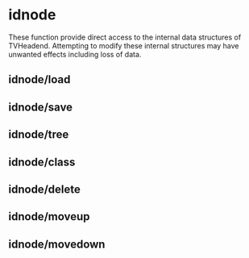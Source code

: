 # idnode
These function provide direct access to the internal data structures of TVHeadend. Attempting to modify these internal structures may have unwanted effects including loss of data.
## idnode/load

## idnode/save

## idnode/tree

## idnode/class

## idnode/delete

## idnode/moveup

## idnode/movedown
